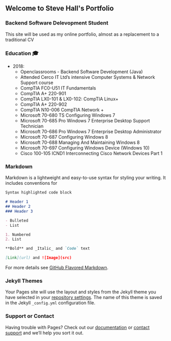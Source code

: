 ## **Welcome to Steve Hall's Portfolio**
### Backend Software Delevopment Student

This site will be used as my online portfolio, almost as a replacement to a traditional CV

### Education :mortar_board:

- 2018:
  - Openclassrooms - Backend Software Development (Java)
  - Attended Cerco IT Ltd’s intensive Computer Systems & Network Support course
  - CompTIA FC0-U51 IT Fundamentals  
  - CompTIA A+ 220-901 
  - CompTIA LX0-101 & LX0-102: CompTIA Linux+ 
  - CompTIA A+ 220-902 
  - CompTIA N10-006 CompTIA Network + 
  - Microsoft 70-680 TS Configuring Windows 7 
  - Microsoft 70-685 Pro Windows 7 Enterprise Desktop Support Technician  
  - Microsoft 70-686 Pro Windows 7 Enterprise Desktop Administrator  
  - Microsoft 70-687 Configuring Windows 8 
  - Microsoft 70-688 Managing And Maintaining Windows 8 
  - Microsoft 70-697 Configuring Windows Device (Windows 10) 
  - Cisco 100-105 ICND1 Interconnecting Cisco Network Devices Part 1 



### Markdown

Markdown is a lightweight and easy-to-use syntax for styling your writing. It includes conventions for

```markdown
Syntax highlighted code block

# Header 1
## Header 2
### Header 3

- Bulleted
- List

1. Numbered
2. List

**Bold** and _Italic_ and `Code` text

[Link](url) and ![Image](src)
```

For more details see [GitHub Flavored Markdown](https://guides.github.com/features/mastering-markdown/).

### Jekyll Themes

Your Pages site will use the layout and styles from the Jekyll theme you have selected in your [repository settings](https://github.com/Stevehall95/Portfolio/settings). The name of this theme is saved in the Jekyll `_config.yml` configuration file.

### Support or Contact

Having trouble with Pages? Check out our [documentation](https://help.github.com/categories/github-pages-basics/) or [contact support](https://github.com/contact) and we’ll help you sort it out.
